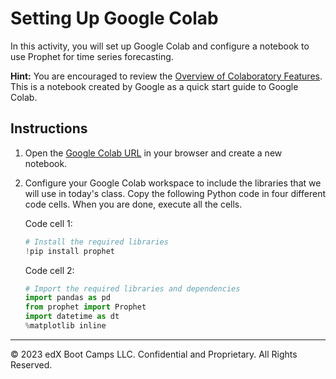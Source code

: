 # Setting Up Google Colab

In this activity, you will set up Google Colab and configure a notebook to use Prophet for time series forecasting.

**Hint:** You are encouraged to review the [Overview of Colaboratory Features](https://colab.research.google.com/notebooks/basic_features_overview.ipynb). This is a notebook created by Google as a quick start guide to Google Colab.

## Instructions

1. Open the [Google Colab URL](https://colab.research.google.com/) in your browser and create a new notebook.

2. Configure your Google Colab workspace to include the libraries that we will use in today's class. Copy the following Python code in four different code cells. When you are done, execute all the cells.

   Code cell 1:

    ```python
    # Install the required libraries
    !pip install prophet
    ```

   Code cell 2:

   ```python
   # Import the required libraries and dependencies
   import pandas as pd
   from prophet import Prophet
   import datetime as dt
   %matplotlib inline
   ```

---

© 2023 edX Boot Camps LLC. Confidential and Proprietary. All Rights Reserved.
